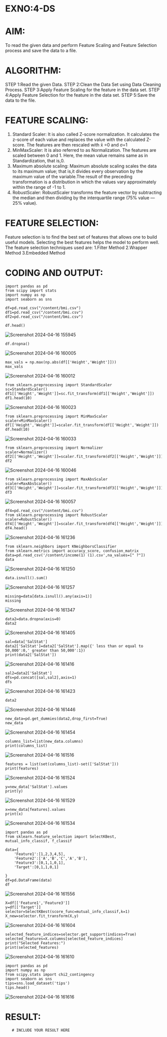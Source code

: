 # EXNO:4-DS
# AIM:
To read the given data and perform Feature Scaling and Feature Selection process and save the
data to a file.

# ALGORITHM:
STEP 1:Read the given Data.
STEP 2:Clean the Data Set using Data Cleaning Process.
STEP 3:Apply Feature Scaling for the feature in the data set.
STEP 4:Apply Feature Selection for the feature in the data set.
STEP 5:Save the data to the file.

# FEATURE SCALING:
1. Standard Scaler: It is also called Z-score normalization. It calculates the z-score of each value and replaces the value with the calculated Z-score. The features are then rescaled with x̄ =0 and σ=1
2. MinMaxScaler: It is also referred to as Normalization. The features are scaled between 0 and 1. Here, the mean value remains same as in Standardization, that is,0.
3. Maximum absolute scaling: Maximum absolute scaling scales the data to its maximum value; that is,it divides every observation by the maximum value of the variable.The result of the preceding transformation is a distribution in which the values vary approximately within the range of -1 to 1.
4. RobustScaler: RobustScaler transforms the feature vector by subtracting the median and then dividing by the interquartile range (75% value — 25% value).

# FEATURE SELECTION:
Feature selection is to find the best set of features that allows one to build useful models. Selecting the best features helps the model to perform well.
The feature selection techniques used are:
1.Filter Method
2.Wrapper Method
3.Embedded Method

# CODING AND OUTPUT:
```
import pandas as pd
from scipy import stats
import numpy as np
import seaborn as sns

df=pd.read_csv("/content/bmi.csv")
df1=pd.read_csv("/content/bmi.csv")
df2=pd.read_csv("/content/bmi.csv")

df.head()
```
![Screenshot 2024-04-16 155945](https://github.com/gokulapriya632202/EXNO-4-DS/assets/119560302/a502c491-1288-4c08-beb8-87cd12ee01d0)

```
df.dropna()
```
![Screenshot 2024-04-16 160005](https://github.com/gokulapriya632202/EXNO-4-DS/assets/119560302/9af94418-b007-454b-85f9-418e6cf097b9)

```
max_vals = np.max(np.abs(df[['Height','Weight']]))
max_vals
```
![Screenshot 2024-04-16 160012](https://github.com/gokulapriya632202/EXNO-4-DS/assets/119560302/6d0d2bc0-239a-4954-92ea-5f85e4fbcea0)

```
from sklearn.preprocessing import StandardScaler
sc=StandardScaler()
df1[['Height','Weight']]=sc.fit_transform(df1[['Height','Weight']])
df1.head(10)
```
![Screenshot 2024-04-16 160023](https://github.com/gokulapriya632202/EXNO-4-DS/assets/119560302/6a3e22b6-1122-4c98-a24d-4c19f0e0bfce)

```
from sklearn.preprocessing import MinMaxScaler
scaler=MinMaxScaler()
df[['Height','Weight']]=scaler.fit_transform(df[['Height','Weight']])
df.head(10)
```
![Screenshot 2024-04-16 160033](https://github.com/gokulapriya632202/EXNO-4-DS/assets/119560302/97d31256-7696-4e86-b34a-4073ae4692e1)

```
from sklearn.preprocessing import Normalizer
scaler=Normalizer()
df2[['Height','Weight']]=scaler.fit_transform(df2[['Height','Weight']])
df2
```
![Screenshot 2024-04-16 160046](https://github.com/gokulapriya632202/EXNO-4-DS/assets/119560302/4132c821-4f54-4678-a01e-b01cc5d54f41)

```
from sklearn.preprocessing import MaxAbsScaler
scaler=MaxAbsScaler()
df3[['Height','Weight']]=scaler.fit_transform(df3[['Height','Weight']])
df3
```
![Screenshot 2024-04-16 160057](https://github.com/gokulapriya632202/EXNO-4-DS/assets/119560302/0cce662a-5833-4f25-8e75-c9dd61e1bd7f)

```
df4=pd.read_csv("/content/bmi.csv")
from sklearn.preprocessing import RobustScaler
scaler=RobustScaler()
df4[['Height','Weight']]=scaler.fit_transform(df4[['Height','Weight']])
df4.head()
```
![Screenshot 2024-04-16 161236](https://github.com/gokulapriya632202/EXNO-4-DS/assets/119560302/bebd0c95-b10e-47c9-909b-487f33678cab)

```
from sklearn.neighbors import KNeighborsClassifier
from sklearn.metrics import accuracy_score, confusion_matrix
data=pd.read_csv('/content/income(1) (1).csv',na_values=[" ?"])
data
```
![Screenshot 2024-04-16 161250](https://github.com/gokulapriya632202/EXNO-4-DS/assets/119560302/c7d4a5af-168e-4370-aa9a-7e44d04ba693)

```
data.isnull().sum()
```
![Screenshot 2024-04-16 161257](https://github.com/gokulapriya632202/EXNO-4-DS/assets/119560302/c5796fa4-60dd-4944-8324-3c815fbb6201)

```
missing=data[data.isnull().any(axis=1)]
missing
```
![Screenshot 2024-04-16 161347](https://github.com/gokulapriya632202/EXNO-4-DS/assets/119560302/1f876928-fc3b-4c8c-83d7-b82997817c76)

```
data2=data.dropna(axis=0)
data2
```
![Screenshot 2024-04-16 161405](https://github.com/gokulapriya632202/EXNO-4-DS/assets/119560302/4a8053cb-ada5-4e5c-b796-36454c312fa2)

```
sal=data['SalStat']
data2['SalStat']=data2['SalStat'].map({' less than or equal to 50,000':0,' greater than 50,000':1})
print(data2['SalStat'])
```
![Screenshot 2024-04-16 161416](https://github.com/gokulapriya632202/EXNO-4-DS/assets/119560302/66c8854e-fdea-4c46-86d0-7b125f914775)

```
sal2=data2['SalStat']
dfs=pd.concat([sal,sal2],axis=1)
dfs
```
![Screenshot 2024-04-16 161423](https://github.com/gokulapriya632202/EXNO-4-DS/assets/119560302/1e0bec0c-8140-428a-823f-bb1376907197)

```
data2
```
![Screenshot 2024-04-16 161446](https://github.com/gokulapriya632202/EXNO-4-DS/assets/119560302/7b85e260-cd12-4ab3-b053-2d77282fc626)

```
new_data=pd.get_dummies(data2,drop_first=True)
new_data
```
![Screenshot 2024-04-16 161454](https://github.com/gokulapriya632202/EXNO-4-DS/assets/119560302/55201f32-04cb-4690-9380-14913587dbe7)

```
columns_list=list(new_data.columns)
print(columns_list)
```
![Screenshot 2024-04-16 161516](https://github.com/gokulapriya632202/EXNO-4-DS/assets/119560302/c6e2efe8-5da4-44d7-aa02-4205f2dcf40e)

```
features = list(set(columns_list)-set(['SalStat']))
print(features)
```
![Screenshot 2024-04-16 161524](https://github.com/gokulapriya632202/EXNO-4-DS/assets/119560302/296d5e9f-9bad-486a-9e81-f35a1f104098)

```
y=new_data['SalStat'].values
print(y)
```
![Screenshot 2024-04-16 161529](https://github.com/gokulapriya632202/EXNO-4-DS/assets/119560302/beec4467-82a6-4ab9-8907-e026ab4ed831)

```
x=new_data[features].values
print(x)
```
![Screenshot 2024-04-16 161534](https://github.com/gokulapriya632202/EXNO-4-DS/assets/119560302/d66dfef0-d20b-4dd7-aa3f-f204f933d51c)

```
import pandas as pd
from sklearn.feature_selection import SelectKBest, mutual_info_classif, f_classif

data={
    'Feature1':[1,2,3,4,5],
    'Feature2':['A','B','C','A','B'],
    'Feature3':[0,1,1,0,1],
    'Target':[0,1,1,0,1]

}
df=pd.DataFrame(data)
df
```
![Screenshot 2024-04-16 161556](https://github.com/gokulapriya632202/EXNO-4-DS/assets/119560302/992a61fe-e9c6-4a77-b71a-5fa4af4c9ebb)

```
X=df[['Feature1','Feature3']]
y=df[['Target']]
selector=SelectKBest(score_func=mutual_info_classif,k=1)
X_new=selector.fit_transform(X,y)
```
![Screenshot 2024-04-16 161604](https://github.com/gokulapriya632202/EXNO-4-DS/assets/119560302/f741be11-a996-44d4-ae06-32ebeaf37caf)

```
selected_feature_indices=selector.get_support(indices=True)
selected_features=X.columns[selected_feature_indices]
print("Selected Features:")
print(selected_features)
```
![Screenshot 2024-04-16 161610](https://github.com/gokulapriya632202/EXNO-4-DS/assets/119560302/3dd0cb8a-7fc2-4272-9b1b-eb99b35c9550)

```
import pandas as pd
import numpy as np
from scipy.stats import chi2_contingency
import seaborn as sns
tips=sns.load_dataset('tips')
tips.head()
```
![Screenshot 2024-04-16 161616](https://github.com/gokulapriya632202/EXNO-4-DS/assets/119560302/55288e80-e6d6-4d55-bb50-4012850e493a)










# RESULT:
       # INCLUDE YOUR RESULT HERE
